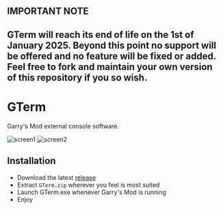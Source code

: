 ## IMPORTANT NOTE
## **GTerm will reach its end of life on the 1st of January 2025. Beyond this point no support will be offered and no feature will be fixed or added. Feel free to fork and maintain your own version of this repository if you so wish.**






# GTerm
Garry's Mod external console software.

![screen1](https://cdn.discordapp.com/attachments/296410226742263809/924415240949596240/unknown.png)
![screen2](https://i.imgur.com/N0VEKPM.png)

## Installation
- Download the latest [release](https://github.com/Earu/GTerm/releases)
- Extract `GTerm.zip` wherever you feel is most suited
- Launch GTerm.exe whenever Garry's Mod is running
- Enjoy
